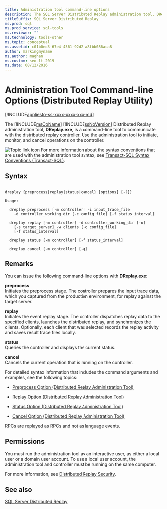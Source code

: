 ```yaml
---
title: Administration tool command-line options
description: The SQL Server Distributed Replay administration tool, DReplay.exe, is a command-line tool to communicate with the distributed replay controller.
titleSuffix: SQL Server Distributed Replay
ms.prod: sql
ms.prod_service: sql-tools
ms.reviewer: ""
ms.technology: tools-other
ms.topic: conceptual
ms.assetid: c01b0ed3-67e4-4561-92d2-a8fbb086aca8
author: markingmyname
ms.author: maghan
ms.custom: seo-lt-2019
ms.date: 08/12/2016
---
```


# Administration Tool Command-line Options (Distributed Replay Utility)

[!INCLUDE[appliesto-ss-xxxx-xxxx-xxx-md](../../includes/appliesto-ss-xxxx-xxxx-xxx-md.md)]

The [!INCLUDE[msCoName](../../includes/msconame-md.md)] [!INCLUDE[ssNoVersion](../../includes/ssnoversion-md.md)] Distributed Replay administration tool, **DReplay.exe**, is a command-line tool to communicate with the distributed replay controller. Use the administration tool to initiate, monitor, and cancel operations on the controller.  
  
 ![Topic link icon](../../database-engine/configure-windows/media/topic-link.gif "Topic link icon") For more information about the syntax conventions that are used with the administration tool syntax, see [Transact-SQL Syntax Conventions &#40;Transact-SQL&#41;](../../t-sql/language-elements/transact-sql-syntax-conventions-transact-sql.md).  
  
## Syntax  
  
```  
  
dreplay {preprocess|replay|status|cancel} [options] [-?]}  
  
Usage:  
  
  dreplay preprocess [-m controller] -i input_trace_file  
    -d controller_working_dir [-c config_file] [-f status_interval]  
  
  dreplay replay [-m controller] -d controller_working_dir [-o]  
    [-s target_server] -w clients [-c config_file]  
    [-f status_interval]  
  
  dreplay status [-m controller] [-f status_interval]  
  
  dreplay cancel [-m controller] [-q]   
```  
  
## Remarks  
 You can issue the following command-line options with **DReplay.exe**:  
  
 **preprocess**  
 Initiates the preprocess stage. The controller prepares the input trace data, which you captured from the production environment, for replay against the target server.  
  
 **replay**  
 Initiates the event replay stage. The controller dispatches replay data to the specified clients, launches the distributed replay, and synchronizes the clients. Optionally, each client that was selected records the replay activity and saves result trace files locally.  
  
 **status**  
 Queries the controller and displays the current status.  
  
 **cancel**  
 Cancels the current operation that is running on the controller.  
  
 For detailed syntax information that includes the command arguments and examples, see the following topics:  
  
-   [Preprocess Option &#40;Distributed Replay Administration Tool&#41;](../../tools/distributed-replay/preprocess-option-distributed-replay-administration-tool.md)  
  
-   [Replay Option &#40;Distributed Replay Administration Tool&#41;](../../tools/distributed-replay/replay-option-distributed-replay-administration-tool.md)  
  
-   [Status Option &#40;Distributed Replay Administration Tool&#41;](../../tools/distributed-replay/status-option-distributed-replay-administration-tool.md)  
  
-   [Cancel Option &#40;Distributed Replay Administration Tool&#41;](../../tools/distributed-replay/cancel-option-distributed-replay-administration-tool.md)  
  
 RPCs are replayed as RPCs and not as language events.  
  
## Permissions  
 You must run the administration tool as an interactive user, as either a local user or a domain user account. To use a local user account, the administration tool and controller must be running on the same computer.  
  
 For more information, see [Distributed Replay Security](../../tools/distributed-replay/distributed-replay-security.md).  
  
## See also  
 [SQL Server Distributed Replay](../../tools/distributed-replay/sql-server-distributed-replay.md)  
  
  
